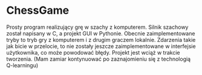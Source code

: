 # ChessGame
Prosty program realizujący grę w szachy z komputerem. Silnik szachowy został napisany w C, a projekt GUI w Pythonie.
Obecnie zaimplementowane tryby to tryb gry z komputerem i z drugim graczem lokalnie. Zdarzenia takie jak bicie w przelocie, to nie zostały jeszcze zaimplementowane w interfejsie użytkownika, co może powodować błędy. Projekt jest wciąż w trakcie tworzenia. (Mam zamiar kontynuować po zaznajomieniu się z technologią Q-learningu)
